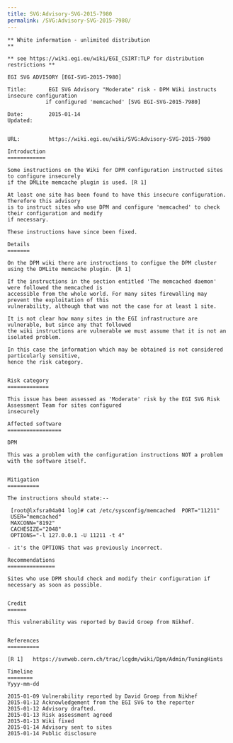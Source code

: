 ```yaml
---
title: SVG:Advisory-SVG-2015-7980
permalink: /SVG:Advisory-SVG-2015-7980/
---
```


    ** White information - unlimited distribution                               **

    ** see https://wiki.egi.eu/wiki/EGI_CSIRT:TLP for distribution restrictions **

    EGI SVG ADVISORY [EGI-SVG-2015-7980]

    Title:       EGI SVG Advisory "Moderate" risk - DPM Wiki instructs insecure configuration
                if configured 'memcached' [SVG EGI-SVG-2015-7980]

    Date:        2015-01-14
    Updated:


    URL:         https://wiki.egi.eu/wiki/SVG:Advisory-SVG-2015-7980

    Introduction
    ============

    Some instructions on the Wiki for DPM configuration instructed sites to configure insecurely
    if the DMLite memcache plugin is used. [R 1]

    At least one site has been found to have this insecure configuration. Therefore this advisory
    is to instruct sites who use DPM and configure 'memcached' to check their configuration and modify
    if necessary.

    These instructions have since been fixed.

    Details
    =======

    On the DPM wiki there are instructions to configue the DPM cluster using the DMLite memcache plugin. [R 1]

    If the instructions in the section entitled 'The memcached daemon' were followed the memcached is
    accessible from the whole world. For many sites firewalling may prevent the exploitation of this
    vulnerability, although that was not the case for at least 1 site.

    It is not clear how many sites in the EGI infrastructure are vulnerable, but since any that followed
    the wiki instructions are vulnerable we must assume that it is not an isolated problem.

    In this case the information which may be obtained is not considered particularly sensitive,
    hence the risk category.


    Risk category
    =============

    This issue has been assessed as 'Moderate' risk by the EGI SVG Risk Assessment Team for sites configured
    insecurely

    Affected software
    =================

    DPM

    This was a problem with the configuration instructions NOT a problem with the software itself.


    Mitigation
    ==========

    The instructions should state:--

     [root@lxfsra04a04 log]# cat /etc/sysconfig/memcached  PORT="11211"
     USER="memcached"
     MAXCONN="8192"
     CACHESIZE="2048"
     OPTIONS="-l 127.0.0.1 -U 11211 -t 4"

    - it's the OPTIONS that was previously incorrect.

    Recommendations
    ===============

    Sites who use DPM should check and modify their configuration if necessary as soon as possible.


    Credit
    ======

    This vulnerability was reported by David Groep from Nikhef.


    References
    ==========

    [R 1]   https://svnweb.cern.ch/trac/lcgdm/wiki/Dpm/Admin/TuningHints

    Timeline
    ========
    Yyyy-mm-dd

    2015-01-09 Vulnerability reported by David Groep from Nikhef
    2015-01-12 Acknowledgement from the EGI SVG to the reporter
    2015-01-12 Advisory drafted.
    2015-01-13 Risk assessment agreed
    2015-01-13 Wiki fixed
    2015-01-14 Advisory sent to sites
    2015-01-14 Public disclosure